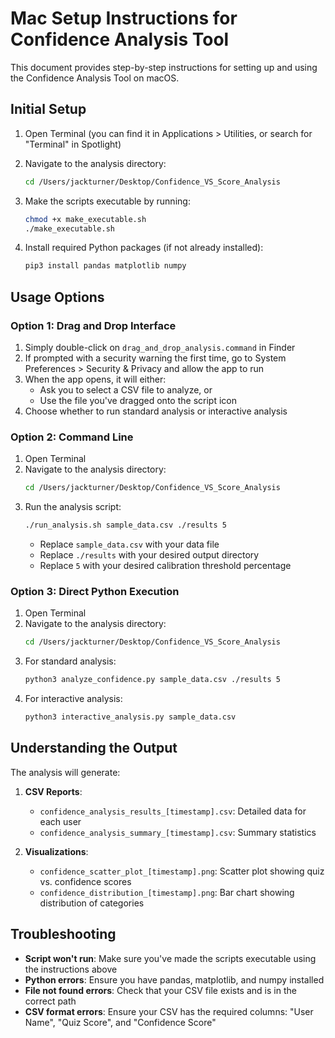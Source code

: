 # Mac Setup Instructions for Confidence Analysis Tool

This document provides step-by-step instructions for setting up and using the Confidence Analysis Tool on macOS.

## Initial Setup

1. Open Terminal (you can find it in Applications > Utilities, or search for "Terminal" in Spotlight)

2. Navigate to the analysis directory:
   ```bash
   cd /Users/jackturner/Desktop/Confidence_VS_Score_Analysis
   ```

3. Make the scripts executable by running:
   ```bash
   chmod +x make_executable.sh
   ./make_executable.sh
   ```

4. Install required Python packages (if not already installed):
   ```bash
   pip3 install pandas matplotlib numpy
   ```

## Usage Options

### Option 1: Drag and Drop Interface

1. Simply double-click on `drag_and_drop_analysis.command` in Finder
2. If prompted with a security warning the first time, go to System Preferences > Security & Privacy and allow the app to run
3. When the app opens, it will either:
   - Ask you to select a CSV file to analyze, or
   - Use the file you've dragged onto the script icon
4. Choose whether to run standard analysis or interactive analysis

### Option 2: Command Line

1. Open Terminal
2. Navigate to the analysis directory:
   ```bash
   cd /Users/jackturner/Desktop/Confidence_VS_Score_Analysis
   ```
3. Run the analysis script:
   ```bash
   ./run_analysis.sh sample_data.csv ./results 5
   ```
   - Replace `sample_data.csv` with your data file
   - Replace `./results` with your desired output directory
   - Replace `5` with your desired calibration threshold percentage

### Option 3: Direct Python Execution

1. Open Terminal
2. Navigate to the analysis directory:
   ```bash
   cd /Users/jackturner/Desktop/Confidence_VS_Score_Analysis
   ```
3. For standard analysis:
   ```bash
   python3 analyze_confidence.py sample_data.csv ./results 5
   ```
4. For interactive analysis:
   ```bash
   python3 interactive_analysis.py sample_data.csv
   ```

## Understanding the Output

The analysis will generate:

1. **CSV Reports**:
   - `confidence_analysis_results_[timestamp].csv`: Detailed data for each user
   - `confidence_analysis_summary_[timestamp].csv`: Summary statistics

2. **Visualizations**:
   - `confidence_scatter_plot_[timestamp].png`: Scatter plot showing quiz vs. confidence scores
   - `confidence_distribution_[timestamp].png`: Bar chart showing distribution of categories

## Troubleshooting

- **Script won't run**: Make sure you've made the scripts executable using the instructions above
- **Python errors**: Ensure you have pandas, matplotlib, and numpy installed
- **File not found errors**: Check that your CSV file exists and is in the correct path
- **CSV format errors**: Ensure your CSV has the required columns: "User Name", "Quiz Score", and "Confidence Score"
